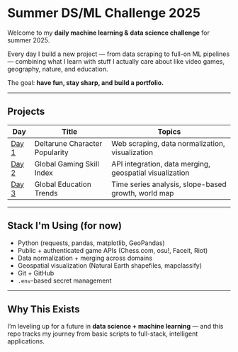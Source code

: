 # Summer DS/ML Challenge 2025

Welcome to my **daily machine learning & data science challenge** for summer 2025.

Every day I build a new project — from data scraping to full-on ML pipelines — combining what I learn with stuff I actually care about like video games, geography, nature, and education.

The goal: **have fun, stay sharp, and build a portfolio.**

---

## Projects

| Day | Title | Topics |
|-----|-------|--------|
| [Day 1](./day1_deltarune_popularity) | Deltarune Character Popularity | Web scraping, data normalization, visualization |
| [Day 2](./day2_gaming_world_stats) | Global Gaming Skill Index | API integration, data merging, geospatial visualization |
| [Day 3](./day3_global_education) | Global Education Trends | Time series analysis, slope-based growth, world map |

---

## Stack I'm Using (for now)

- Python (requests, pandas, matplotlib, GeoPandas)
- Public + authenticated game APIs (Chess.com, osu!, Faceit, Riot)
- Data normalization + merging across domains
- Geospatial visualization (Natural Earth shapefiles, mapclassify)
- Git + GitHub
- `.env`-based secret management

---

## Why This Exists

I’m leveling up for a future in **data science + machine learning** — and this repo tracks my journey from basic scripts to full-stack, intelligent applications.

